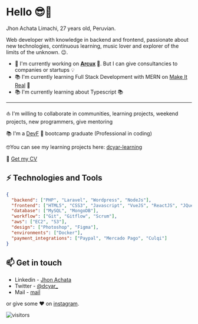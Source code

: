 # Hello 😎🤘

Jhon Achata Limachi, 27 years old, Peruvian.

Web developer with knowledge in backend and frontend, passionate about new technologies, continuous learning, music lover and explorer of the limits of the unknown. 😉.

- 🚀 I'm currently working on **<span style="text-color: green !important;">[Arcux](https://arcux.net) 💚</span>**. But I can give consultancies to companies or startups 💡
- 📚 I'm currently learning Full Stack Development with MERN on [Make It Real](https://makeitreal.camp) 🧡
- 📚 I'm currently learning about Typescript 📚

<hr />

⛵ I'm willing to collaborate in communities, learning projects, weekend projects, new programmers, give mentoring

📚 I'm a [DevF](https://devf.la/) 💜 bootcamp graduate (Professional in coding)

🤓You can see my learning projects here: [dcyar-learning](https://github.com/dcyar-learning)

💾 [Get my CV](./jhon-marco-achata-limachi.pdf)

## ⚡ Technologies and Tools

```json
{
  "backend": ["PHP", "Laravel", "Wordpress", "NodeJs"],
  "frontend": ["HTML5", "CSS3", "Javascript", "VueJS", "ReactJS", "JQuery", "Bootstrap", "TailwindCSS"],
  "database": ["MySQL", "MongoDB"],
  "workflow": ["Git", "Gitflow", "Scrum"],
  "aws": ["EC2", "S3"],
  "design": ["Photoshop", "Figma"],
  "environments": ["Docker"],
  "payment_integrations": ["Paypal", "Mercado Pago", "Culqi"]
}
```

## 📫 Get in touch

- Linkedin - [Jhon Achata](https://in.linkedin.com/in/jhonachata)
- Twitter - [@dcyar\_](https://twitter.com/dcyar_)
- Mail - [mail](mailto:jhonachata.dev@gmail.com)

or give some ♥ on [instagram](https://instagram.com/dcyar).

![visitors](https://visitor-badge.glitch.me/badge?page_id=dcyar/dcyar)

<!-- [![Jhon Achata Limachi's GitHub stats](https://github-readme-stats.vercel.app/api?username=dcyar&count_private=true&show_icons=true&theme=gruvbox)](https://github.com/dcyar/github-readme-stats) -->

